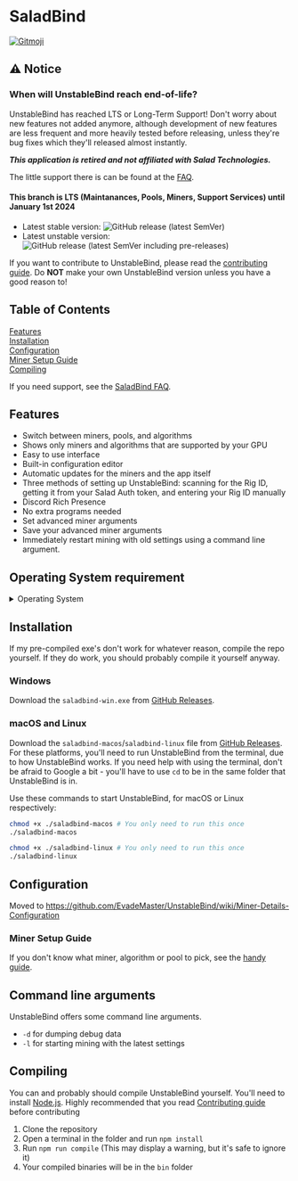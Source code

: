 # SaladBind

<a href="https://gitmoji.dev">
  <img src="https://img.shields.io/badge/gitmoji-%20😜%20😍-FFDD67.svg?style=flat-square" alt="Gitmoji">
</a>

## ⚠️ Notice
### When will UnstableBind reach end-of-life?
UnstableBind has reached LTS or Long-Term Support! Don't worry about new features not added anymore, although development of new features are less frequent and more heavily tested before releasing, unless they're bug fixes which they'll released almost instantly.

***This application is retired and not affiliated with Salad Technologies.***

The little support there is can be found at the [FAQ](https://github.com/EvadeMaster/UnstableBind/wiki/FAQ).

#### This branch is LTS (Maintanances, Pools, Miners, Support Services) until January 1st 2024
- Latest stable version: <img alt="GitHub release (latest SemVer)" src="https://img.shields.io/github/v/release/EvadeMaster/UnstableBind?style=flat-square">
- Latest unstable version: <img alt="GitHub release (latest SemVer including pre-releases)" src="https://img.shields.io/github/v/release/EvadeMaster/UnstableBind?include_prereleases&style=flat-square">

If you want to contribute to UnstableBind, please read the [contributing guide](https://github.com/EvadeMaster/UnstableBind/wiki/Contributing). Do **NOT** make your own UnstableBind version unless you have a good reason to!

## Table of Contents

[Features](#Features) <br>
[Installation](#Installation) <br>
[Configuration](#Configuration) <br>
[Miner Setup Guide](#Miner-Setup-Guide) <br>
[Compiling](#Compiling)

If you need support, see the [SaladBind FAQ](https://github.com/EvadeMaster/UnstableBind/wiki/FAQ).

## Features

- Switch between miners, pools, and algorithms
- Shows only miners and algorithms that are supported by your GPU
- Easy to use interface
- Built-in configuration editor
- Automatic updates for the miners and the app itself
- Three methods of setting up UnstableBind: scanning for the Rig ID, getting it from your Salad Auth token, and entering your Rig ID manually
- Discord Rich Presence
- No extra programs needed
- Set advanced miner arguments
- Save your advanced miner arguments
- Immediately restart mining with old settings using a command line argument.

## Operating System requirement
<details>
<summary>Operating System</summary>

 > Windows: Compatible with 64-bits
 > Linux: Compatible with 64-bits
 > macOS: Compatible with ARM64 or 64-bits
 
* Windows
  * ⚠️ Windows 7, Support dropped in January 2020
  * ⚠️ Windows 8 & 8.1 (excluding Windows 8 RT & Windows 8.1 RT), Support dropped in January 2023
  * ✅ Windows 10 & 11
  * ⚠️ Windows Server 2012 R2, Support will end in October 2023
  * ✅ Windows Server 2016
  * ✅ Windows Server 2019
  * ✅ Windows Server 2022
  
* Linux
  * Any Linux distribution with that's compatible with Node.js 18 or above

* macOS
  * ✅ macOS 13 Ventura
  * ✅ macOS 12 Monterey
  * ❓ macOS 11 Big Sur
  * ❓ macOS 10.15 Catalina

</details>


## Installation

If my pre-compiled exe's don't work for whatever reason, compile the repo yourself.
If they do work, you should probably compile it yourself anyway.

### Windows

Download the `saladbind-win.exe` from [GitHub Releases](https://github.com/EvadeMaster/UnstableBind/releases/latest).

### macOS and Linux

Download the `saladbind-macos`/`saladbind-linux` file from [GitHub Releases](https://github.com/EvadeMaster/UnstableBind/releases/latest). For these platforms, you'll need to run UnstableBind from the terminal, due to how UnstableBind works. If you need help with using the terminal, don't be afraid to Google a bit - you'll have to use `cd` to be in the same folder that UnstableBind is in.

Use these commands to start UnstableBind, for macOS or Linux respectively:

```bash
chmod +x ./saladbind-macos # You only need to run this once
./saladbind-macos
```

```bash
chmod +x ./saladbind-linux # You only need to run this once
./saladbind-linux
```

## Configuration

Moved to https://github.com/EvadeMaster/UnstableBind/wiki/Miner-Details-Configuration

### Miner Setup Guide

If you don't know what miner, algorithm or pool to pick, see the [handy guide](https://github.com/EvadeMaster/UnstableBind/wiki/Miner-guide).

## Command line arguments

UnstableBind offers some command line arguments.

- `-d` for dumping debug data
- `-l` for starting mining with the latest settings

## Compiling

You can and probably should compile UnstableBind yourself. You'll need to install [Node.js](https://nodejs.org/). Highly recommended that you read [Contributing guide](https://github.com/EvadeMaster/UnstableBind/wiki/Contributing) before contributing

1. Clone the repository
2. Open a terminal in the folder and run `npm install`
3. Run `npm run compile` (This may display a warning, but it's safe to ignore it)
4. Your compiled binaries will be in the `bin` folder
